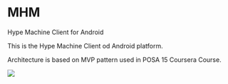 # MHM
Hype Machine Client for Android

This is the Hype Machine Client od Android platform.

Architecture is based on MVP pattern used in POSA 15 Coursera Course.

![]({{site.baseurl}}/https://dl.dropboxusercontent.com/s/9nlbcq7pbcvsksz/mhm.png?dl=0)
